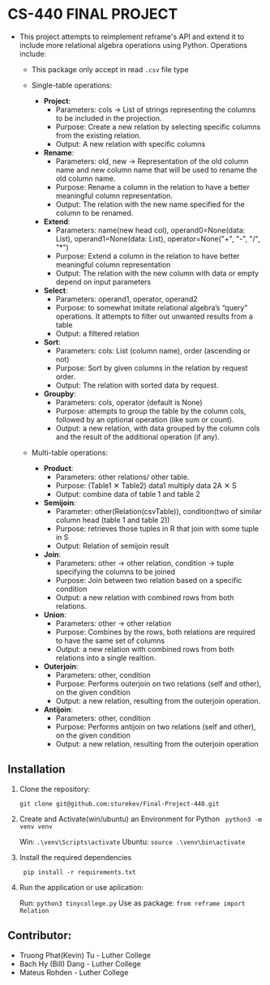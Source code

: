 # CS-440 FINAL PROJECT

- This project attempts to reimplement reframe's API and extend it to include more relational algebra operations using Python. Operations include:
  - This package only accept in read `.csv` file type
  - Single-table operations:

    - **Project**:
      - Parameters: cols → List of strings representing the columns to be included in the projection.
      - Purpose: Create a new relation by selecting specific columns from the existing relation.
      - Output: A new relation with specific columns
    - **Rename**:
      - Parameters: old, new → Representation of the old column name and new column name that will be used to rename the old column name.
      - Purpose: Rename a column in the relation to have a better meaningful column representation.
      - Output: The relation with the new name specified for the column to be renamed.
    - **Extend**:
      - Parameters: name(new head col), operand0=None(data: List), operand1=None(data: List), operator=None("+", "-", "/", "\*")
      - Purpose: Extend a column in the relation to have better meaningful column representation
      - Output: The relation with the new column with data or empty depend on input parameters
    - **Select**:
      - Parameters: operand1, operator, operand2
      - Purpose: to somewhat imitate relational algebra’s “query” operations. It attempts to filter out unwanted results from a table
      - Output: a filtered relation
    - **Sort**:
      - Parameters: cols: List (column name), order (ascending or not)
      - Purpose: Sort by given columns in the relation by request order.
      - Output: The relation with sorted data by request.
    - **Groupby**:
      - Parameters: cols, operator (default is None)
      - Purpose: attempts to group the table by the column cols, followed by an optional operation (like sum or count).
      - Output: a new relation, with data grouped by the column cols and the result of the additional operation (if any).

  - Multi-table operations:
  
    - **Product**:
      - Parameters: other relations/ other table.
      - Purpose: (Table1 ✕ Table2) data1 multiply data 2A ✕ S
      - Output: combine data of table 1 and table 2
    - **Semijoin**:
      - Parameter: other(Relation(csvTable)), condition(two of similar column head (table 1 and table 2))
      - Purpose: retrieves those tuples in R that join with some tuple in S
      - Output: Relation of semijoin result
    - **Join**:
      - Parameters: other → other relation, condition → tuple specifying the columns to be joined
      - Purpose: Join between two relation based on a specific condition
      - Output: a new relation with combined rows from both relations.
    - **Union**:
      - Parameters: other → other relation
      - Purpose: Combines by the rows, both relations are required to have the same set of columns
      - Output: a new relation with combined rows from both relations into a single realtion.
    - **Outerjoin**:
      - Parameters: other, condition
      - Purpose: Performs outerjoin on two relations (self and other), on the given condition
      - Output: a new relation, resulting from the outerjoin operation.
    - **Antijoin**:
      - Parameters: other, condition
      - Purpose: Performs antijoin on two relations (self and other), on the given condition
      - Output: a new relation, resulting from the outerjoin operation

## Installation

1.  Clone the repository:

    `git clone git@github.com:sturekev/Final-Project-440.git`

2. Create and Activate(win/ubuntu) an Environment for Python
    ` python3 -m venv venv`
    
    Win:
    `.\venv\Scripts\activate`
    Ubuntu:
    `source .\venv\bin\activate`

3.  Install the required dependencies

    ` pip install -r requirements.txt`

4.  Run the application or use aplication:

    Run: `python3 tinycollege.py`
    Use as package: `from reframe import Relation`


## Contributor:

- Truong Phat(Kevin) Tu - Luther College
- Bach Hy (Bill) Dang - Luther College
- Mateus Rohden - Luther College
